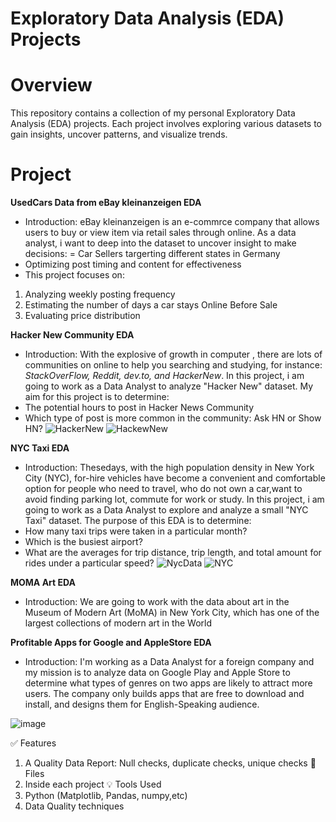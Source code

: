 # Exploratory Data Analysis (EDA) Projects
# Overview
This repository contains a collection of my personal Exploratory Data Analysis (EDA) projects. Each project involves exploring various datasets to gain insights, uncover patterns, and visualize trends.
# Project
**UsedCars Data from eBay kleinanzeigen EDA**
- Introduction: eBay kleinanzeigen is an e-commrce company that allows users to buy or view item via retail sales through online. As a data analyst, i want to deep into the dataset to uncover insight to make decisions:
= Car Sellers targerting different states in Germany
- Optimizing post timing and content for effectiveness
- This project focuses on:
1. Analyzing weekly posting frequency
2. Estimating the number of days a car stays Online Before Sale
3. Evaluating price distribution
   
**Hacker New Community EDA**
- Introduction: With the explosive of growth in computer , there are lots of communities on online to help you searching and studying, for instance: *StackOverFlow, Reddit, dev.to, and HackerNew*. In this project, i am going to work as a Data Analyst to analyze "Hacker New" dataset. My aim for this project is to determine:
- The potential hours to post in Hacker News Community
- Which type of post is more common in the community: Ask HN or Show HN?
![HackerNew](https://github.com/user-attachments/assets/9fe35e82-336a-42e8-90af-e788d3c95d94)
![HackewNew](https://github.com/user-attachments/assets/60a1957f-3e37-43b8-b68f-0839be054401)

**NYC Taxi EDA**
- Introduction: Thesedays, with the high population density in New York City (NYC), for-hire vehicles have become a convenient and comfortable option for people who need to travel, who do not own a car,want to avoid finding parking lot, commute for work or study. In this project, i am going to work as a Data Analyst to explore and analyze a small "NYC Taxi" dataset.
The purpose of this EDA is to determine:
- How many taxi trips were taken in a particular month?
- Which is the busiest airport?
- What are the averages for trip distance, trip length, and total amount for rides under a particular speed?
![NycData](https://github.com/user-attachments/assets/412ab606-673b-43b6-b37f-a1d913e37cbc)
![NYC](https://github.com/user-attachments/assets/b6e92792-1eef-4eb4-96ac-6ba519f62f33)

**MOMA Art EDA**
- Introduction: We are going to work with the data about art in the Museum of Modern Art (MoMA) in New York City, which has one of the largest collections of modern art in the World

**Profitable Apps for Google and AppleStore EDA**
- Introduction: I'm working as a Data Analyst for a foreign company and my mission is to analyze data on Google Play and Apple Store to determine what types of genres on two apps are likely to attract more users. The company only builds apps that are free to download and install, and  designs them for English-Speaking audience.

![image](https://github.com/user-attachments/assets/a6348fac-38e2-4b66-85fa-dc67c71f0df8)

✅ Features
1. A Quality Data Report: Null checks, duplicate checks, unique checks
📂 Files
1. Inside each project
💡 Tools Used
1. Python (Matplotlib, Pandas, numpy,etc)
2. Data Quality techniques
